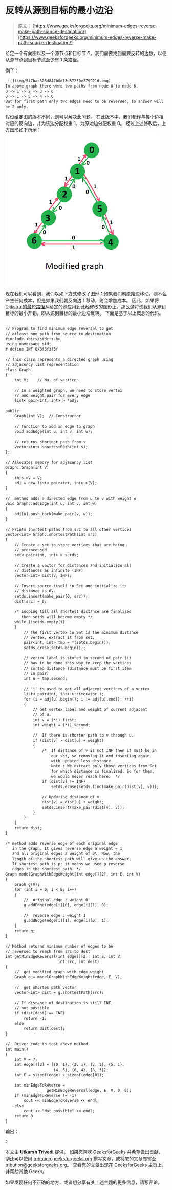 # 反转从源到目标的最小边沿

> 原文： [https://www.geeksforgeeks.org/minimum-edges-reverse-make-path-source-destination/](https://www.geeksforgeeks.org/minimum-edges-reverse-make-path-source-destination/)

给定一个有向图以及一个源节点和目标节点，我们需要找到需要反转的边数，以便从源节点到目标节点至少有 1 条路径。

例子：

```
 ![](img/5f7bac526d847b0d13d57250e279921d.png)
In above graph there were two paths from node 0 to node 6,
0 -> 1 -> 2 -> 3 -> 6
0 -> 1 -> 5 -> 4 -> 6
But for first path only two edges need to be reversed, so answer will be 2 only.

```

假设给定图的版本不同，则可以解决此问题。 在此版本中，我们制作与每个边相对应的反向边，并为该边分配权重 1，为原始边分配权重 0。 经过上述修改后，上方图形如下所示：
 ![](img/8300ba266b752a4d1a60bfd1dd611855.png)

现在我们可以看到，我们以如下方式修改了图形：如果我们朝原始边移动，则不会产生任何成本，但是如果我们朝反向边 1 移动，则会增加成本。 因此，如果将 [Dijkstra 的最短路径](https://www.geeksforgeeks.org/greedy-algorithms-set-6-dijkstras-shortest-path-algorithm/)从给定的源应用到此经修改的图形上，那么这将使我们从源到目标的最小开销，即从源到目标的最小边沿反转。
下面是基于以上概念的代码。

```

// Program to find minimum edge reversal to get 
// atleast one path from source to destination 
#include <bits/stdc++.h> 
using namespace std; 
# define INF 0x3f3f3f3f 

// This class represents a directed graph using 
// adjacency list representation 
class Graph 
{ 
    int V;    // No. of vertices 

    // In a weighted graph, we need to store vertex 
    // and weight pair for every edge 
    list< pair<int, int> > *adj; 

public: 
    Graph(int V);  // Constructor 

    // function to add an edge to graph 
    void addEdge(int u, int v, int w); 

    // returns shortest path from s 
    vector<int> shortestPath(int s); 
}; 

// Allocates memory for adjacency list 
Graph::Graph(int V) 
{ 
    this->V = V; 
    adj = new list< pair<int, int> >[V]; 
} 

//  method adds a directed edge from u to v with weight w 
void Graph::addEdge(int u, int v, int w) 
{ 
    adj[u].push_back(make_pair(v, w)); 
} 

// Prints shortest paths from src to all other vertices 
vector<int> Graph::shortestPath(int src) 
{ 
    // Create a set to store vertices that are being 
    // prerocessed 
    set< pair<int, int> > setds; 

    // Create a vector for distances and initialize all 
    // distances as infinite (INF) 
    vector<int> dist(V, INF); 

    // Insert source itself in Set and initialize its 
    // distance as 0\. 
    setds.insert(make_pair(0, src)); 
    dist[src] = 0; 

    /* Looping till all shortest distance are finalized 
       then setds will become empty */
    while (!setds.empty()) 
    { 
        // The first vertex in Set is the minimum distance 
        // vertex, extract it from set. 
        pair<int, int> tmp = *(setds.begin()); 
        setds.erase(setds.begin()); 

        // vertex label is stored in second of pair (it 
        // has to be done this way to keep the vertices 
        // sorted distance (distance must be first item 
        // in pair) 
        int u = tmp.second; 

        // 'i' is used to get all adjacent vertices of a vertex 
        list< pair<int, int> >::iterator i; 
        for (i = adj[u].begin(); i != adj[u].end(); ++i) 
        { 
            // Get vertex label and weight of current adjacent 
            // of u. 
            int v = (*i).first; 
            int weight = (*i).second; 

            //  If there is shorter path to v through u. 
            if (dist[v] > dist[u] + weight) 
            { 
                /*  If distance of v is not INF then it must be in 
                    our set, so removing it and inserting again 
                    with updated less distance. 
                    Note : We extract only those vertices from Set 
                    for which distance is finalized. So for them, 
                    we would never reach here.  */
                if (dist[v] != INF) 
                    setds.erase(setds.find(make_pair(dist[v], v))); 

                // Updating distance of v 
                dist[v] = dist[u] + weight; 
                setds.insert(make_pair(dist[v], v)); 
            } 
        } 
    } 
    return dist; 
} 

/* method adds reverse edge of each original edge 
   in the graph. It gives reverse edge a weight = 1 
   and all original edges a weight of 0\. Now, the 
   length of the shortest path will give us the answer. 
   If shortest path is p: it means we used p reverse 
   edges in the shortest path. */
Graph modelGraphWithEdgeWeight(int edge[][2], int E, int V) 
{ 
    Graph g(V); 
    for (int i = 0; i < E; i++) 
    { 
        //  original edge : weight 0 
        g.addEdge(edge[i][0], edge[i][1], 0); 

        //  reverse edge : weight 1 
        g.addEdge(edge[i][1], edge[i][0], 1); 
    } 
    return g; 
} 

// Method returns minimum number of edges to be 
// reversed to reach from src to dest 
int getMinEdgeReversal(int edge[][2], int E, int V, 
                       int src, int dest) 
{ 
    //  get modified graph with edge weight 
    Graph g = modelGraphWithEdgeWeight(edge, E, V); 

    //  get shortes path vector 
    vector<int> dist = g.shortestPath(src); 

    // If distance of destination is still INF, 
    // not possible 
    if (dist[dest] == INF) 
        return -1; 
    else
        return dist[dest]; 
} 

//  Driver code to test above method 
int main() 
{ 
    int V = 7; 
    int edge[][2] = {{0, 1}, {2, 1}, {2, 3}, {5, 1}, 
                     {4, 5}, {6, 4}, {6, 3}}; 
    int E = sizeof(edge) / sizeof(edge[0]); 

    int minEdgeToReverse = 
                  getMinEdgeReversal(edge, E, V, 0, 6); 
    if (minEdgeToReverse != -1) 
        cout << minEdgeToReverse << endl; 
    else
        cout << "Not possible" << endl; 
    return 0 
} 

```

输出：

```
2

```

本文由 **[Utkarsh Trivedi](https://in.linkedin.com/in/utkarsh-trivedi-253069a7)** 提供。 如果您喜欢 GeeksforGeeks 并希望做出贡献，则还可以使用 [tribution.geeksforgeeks.org](http://www.contribute.geeksforgeeks.org) 撰写文章，或将您的文章邮寄至 tribution@geeksforgeeks.org。 查看您的文章出现在 GeeksforGeeks 主页上，并帮助其他 Geeks。

如果发现任何不正确的地方，或者想分享有关上述主题的更多信息，请写评论。

